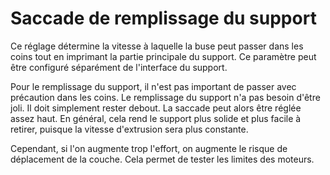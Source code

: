 Saccade de remplissage du support
====
Ce réglage détermine la vitesse à laquelle la buse peut passer dans les coins tout en imprimant la partie principale du support. Ce paramètre peut être configuré séparément de l'interface du support.

Pour le remplissage du support, il n'est pas important de passer avec précaution dans les coins. Le remplissage du support n'a pas besoin d'être joli. Il doit simplement rester debout. La saccade peut alors être réglée assez haut. En général, cela rend le support plus solide et plus facile à retirer, puisque la vitesse d'extrusion sera plus constante.

Cependant, si l'on augmente trop l'effort, on augmente le risque de déplacement de la couche. Cela permet de tester les limites des moteurs.
